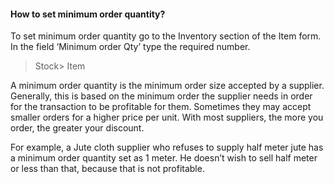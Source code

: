 
#### How to set minimum order quantity?

To set minimum order quantity go to the Inventory section of the Item form. In the field ‘Minimum order Qty’ type the required number.

> Stock> Item

A minimum order quantity is the minimum order size accepted by a supplier. Generally, this is based on the minimum order the supplier needs in order for the transaction to be profitable for them. Sometimes they may accept smaller orders for a higher price per unit. With most suppliers, the more you order, the greater your discount.

For example, a Jute cloth supplier who refuses to supply half meter jute has a minimum order quantity set as 1 meter. He doesn’t wish to sell half meter or less than that, because that is not profitable.

